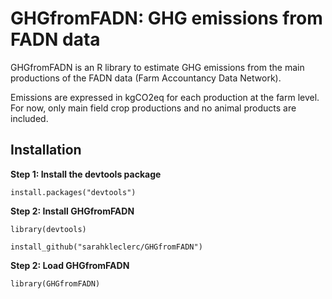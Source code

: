 # GHGfromFADN: GHG emissions from FADN data

GHGfromFADN is an R library to estimate GHG emissions from the main productions of the FADN data (Farm Accountancy Data Network). 

Emissions are expressed in kgCO2eq for each production at the farm level. For now, only main field crop productions and no animal products are included. 

## Installation

**Step 1: Install the devtools package**

`install.packages("devtools")`

**Step 2: Install GHGfromFADN**

`library(devtools)`

`install_github("sarahkleclerc/GHGfromFADN")`

**Step 2: Load GHGfromFADN**

`library(GHGfromFADN)`
